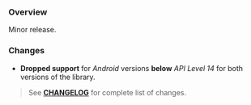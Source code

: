 ### Overview ###

Minor release.

### Changes ###

- **Dropped support** for _Android_ versions **below** _API Level 14_ for both versions of the library.

> See **[CHANGELOG](https://github.com/universum-studios/android_fragments/blob/master/CHANGELOG.md)** for complete list of changes.